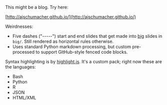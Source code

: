This might be a blog. Try here:

[http://ajschumacher.github.io/](http://ajschumacher.github.io/)

Weirdnesses:

 * Five dashes ("-----") start and end slides that get made into
   [big][] slides in `big/`. Still rendered as horizontal rules
   otherwise.
 * Uses standard Python markdown processing, but custom pre-processed
   to support GitHub-style fenced code blocks.

[big]: https://github.com/tmcw/big

Syntax highlighting is by [highlight.js](https://highlightjs.org/download/). It's a custom pack; right now these are the languages:

 * Bash
 * Python
 * R
 * JSON
 * HTML/XML
